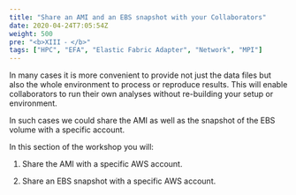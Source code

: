```yaml
---
title: "Share an AMI and an EBS snapshot with your Collaborators"
date: 2020-04-24T7:05:54Z
weight: 500
pre: "<b>XIII ⁃ </b>"
tags: ["HPC", "EFA", "Elastic Fabric Adapter", "Network", "MPI"]
---
```


In many cases it is more convenient to provide not just the data files but also the whole environment to process or reproduce results. This will enable collaborators to run their own analyses without re-building your setup or environment.

In such cases we could share the AMI as well as the snapshot of the EBS volume with a specific account.

In this section of the workshop you will:

1.	Share the AMI with a specific AWS account.

2.	Share an EBS snapshot with a specific AWS account.  
